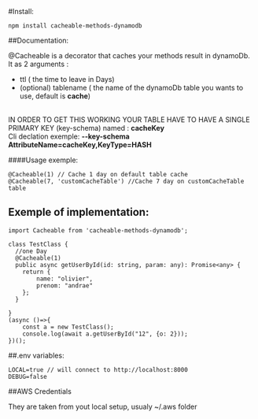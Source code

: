 #Install: 
```
npm install cacheable-methods-dynamodb
```



##Documentation: 

@Cacheable is a decorator that caches your methods result in dynamoDb. 
It as 2 arguments :
 - ttl ( the time to leave in Days)
 - (optional) tablename ( the name of the dynamoDb table you wants to use, default is **cache**)

<br/>IN ORDER TO GET THIS WORKING YOUR TABLE HAVE TO HAVE A SINGLE PRIMARY KEY (key-schema) named : **cacheKey**
<br/>Cli declation exemple: **--key-schema AttributeName=cacheKey,KeyType=HASH**

####Usage exemple:

```
@Cacheable(1) // Cache 1 day on default table cache
@Cacheable(7, 'customCacheTable') //Cache 7 day on customCacheTable table
```

## Exemple of implementation: 

```
import Cacheable from 'cacheable-methods-dynamodb';

class TestClass {
  //one Day
  @Cacheable(1)
  public async getUserById(id: string, param: any): Promise<any> {
    return {
        name: "olivier",
        prenom: "andrae"
    };
  }

}
(async ()=>{
    const a = new TestClass();
    console.log(await a.getUserById("12", {o: 2}));
})();
```

##.env variables:
```
LOCAL=true // will connect to http://localhost:8000
DEBUG=false
```

##AWS Credentials

They are taken from yout local setup, usualy ~/.aws folder
